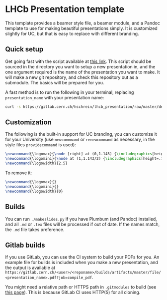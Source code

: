 # LHCb Presentation template

This template provides a beamer style file, a beamer module, and a Pandoc template to use for making beautiful presentations simply. It is customized slightly for UC, but that is easy to replace with different branding.

## Quick setup

Get going fast with the script available at [this link](https://gitlab.cern.ch/hschrein/lhcb_presentation/raw/master/default/setup_pres.sh). This script should be sourced in the directory you want to setup a new presentation in, and the one argument required is the name of the presentation you want to make. It will make a new git repository, and check this repository out as a submodule. The basics will be prepared for you.

A fast method is to run the following in your terminal, replacing `presentation_name` with your presentation name:

```bash
curl -s https://gitlab.cern.ch/hschrein/lhcb_presentation/raw/master/default/setup_pres.sh | bash /dev/stdin presentation_name
```


## Customization

The following is the built-in support for UC branding, you can customize it for your University (use `newcommmand` or `renewcommand` as necessary, in the style files `providecommand` is used):

```tex
\newcommand{\logomax}{\node [right] at (0,1.143) {\includegraphics[height=1.3cm]{logos/UC_logo_bb.pdf}};}
\newcommand{\logomini}{\node at (1,1.143/2) {\includegraphics[height=.75cm]{logos/UC_logo_bb.pdf}};}
\newcommand{\logowidth}{2.5}
```

To remove it:

```tex
\newcommand{\logomax}{}
\newcommand{\logomini}{}
\newcommand{\logowidth}{0}
```

## Builds

You can run `./makeslides.py` if you have Plumbum (and Pandoc) installed, and all `.md` or `.tex` files will be processed if out of date. If the names match, the `.md` file takes preference.

## Gitlab builds

If you use GitLab, you can use the CI system to build your PDFs for you. An example file for builds is included when you make a new presentation, and the output is available at `https://gitlab.cern.ch/<user>/<reponame>/builds/artifacts/master/file/<presentation_name>.pdf?job=compile_pdf`.

You might need a relative path or HTTPS path in `.gitmodules` to build (see [this page](https://docs.gitlab.com/ce/ci/git_submodules.html)). This is because GitLab CI uses HTTP(S) for all cloning.

